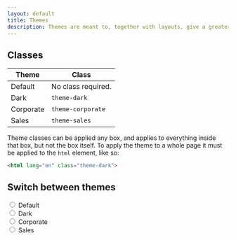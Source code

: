 ```yaml
---
layout: default
title: Themes
description: Themes are meant to, together with layouts, give a greater sense of order while browsing around the site, by visually telling the user what section he is viewing.
---
```


## Classes

| Theme     | Class              |
| --------- |--------------------|
| Default   | No class required. |
| Dark      | `theme-dark`       |  
| Corporate | `theme-corporate`  |
| Sales     | `theme-sales`      |

Theme classes can be applied any box, and applies to everything inside that box, but not the box itself. To apply the theme to a whole page it must be applied to the `html` element, like so:

```html
<html lang="en" class="theme-dark">
```

## Switch between themes

<div id="theme-switcher">

  <div class="custom-control custom-radio" v-on:click="switchTheme('', $event)">
    <input type="radio" id="theme-default" name="theme-class" class="custom-control-input">
    <label class="custom-control-label" for="theme-default">Default</label>
  </div>
  <div class="custom-control custom-radio" v-on:click="switchTheme('theme-dark', $event)">
    <input type="radio" id="theme-dark" name="theme-class" class="custom-control-input">
    <label class="custom-control-label" for="theme-dark">Dark</label>
  </div>
  <div class="custom-control custom-radio" v-on:click="switchTheme('theme-corporate', $event)">
    <input type="radio" id="theme-corporate" name="theme-class" class="custom-control-input">
    <label class="custom-control-label" for="theme-dark">Corporate</label>
  </div>
  <div class="custom-control custom-radio" v-on:click="switchTheme('theme-sales', $event)">
    <input type="radio" id="theme-sales" name="theme-class" class="custom-control-input">
    <label class="custom-control-label" for="theme-dark">Sales</label>
  </div>

</div>
